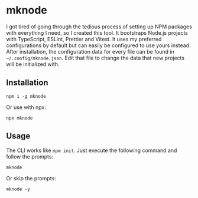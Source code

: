 # mknode

I got tired of going through the tedious process of setting up NPM packages with everything I need, so I created this tool. It bootstraps Node.js projects with TypeScript, ESLint, Prettier and Vitest. It uses my preferred configurations by default but can easily be configured to use yours instead. After installation, the configuration data for every file can be found in `~/.config/mknode.json`. Edit that file to change the data that new projects will be initialized with.

## Installation

```
npm i -g mknode
```

Or use with npx:

```
npx mknode
```

## Usage

The CLI works like `npm init`. Just execute the following command and follow the prompts:

```
mknode
```

Or skip the prompts:

```
mknode -y
```
